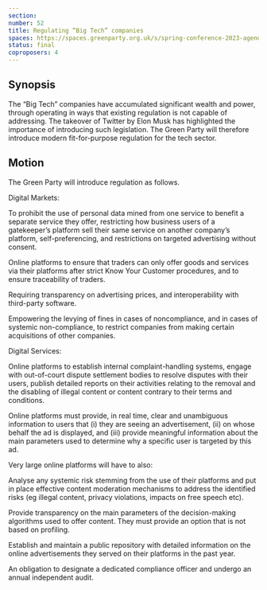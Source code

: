 ```yaml
---
section:
number: 52
title: Regulating “Big Tech” companies
spaces: https://spaces.greenparty.org.uk/s/spring-conference-2023-agenda-forum/?contentId=119613
status: final
coproposers: 4
---
```

## Synopsis
The “Big Tech” companies have accumulated significant wealth and power, through operating in ways that existing regulation is not capable of addressing. The takeover of Twitter by Elon Musk has highlighted the importance of introducing such legislation. The Green Party will therefore introduce modern fit-for-purpose regulation for the tech sector.

## Motion
The Green Party will introduce regulation as follows.

Digital Markets:

To prohibit the use of personal data mined from one service to benefit a separate service they offer, restricting how business users of a gatekeeper’s platform sell their same service on another company’s platform, self-preferencing, and restrictions on targeted advertising without consent.

Online platforms to ensure that traders can only offer goods and services via their platforms after strict Know Your Customer procedures, and to ensure traceability of traders.

Requiring transparency on advertising prices, and interoperability with third-party software.

Empowering the levying of fines in cases of noncompliance, and in cases of systemic non-compliance, to restrict companies from making certain acquisitions of other companies.

Digital Services:

Online platforms to establish internal complaint-handling systems, engage with out-of-court dispute settlement bodies to resolve disputes with their users, publish detailed reports on their activities relating to the removal and the disabling of illegal content or content contrary to their terms and conditions.

Online platforms must provide, in real time, clear and unambiguous information to users that (i) they are seeing an advertisement, (ii) on whose behalf the ad is displayed, and (iii) provide meaningful information about the main parameters used to determine why a specific user is targeted by this ad.

Very large online platforms will have to also:

Analyse any systemic risk stemming from the use of their platforms and put in place effective content moderation mechanisms to address the identified risks (eg illegal content, privacy violations, impacts on free speech etc).

Provide transparency on the main parameters of the decision-making algorithms used to offer content. They must provide an option that is not based on profiling.

Establish and maintain a public repository with detailed information on the online advertisements they served on their platforms in the past year.

An obligation to designate a dedicated compliance officer and undergo an annual independent audit.
